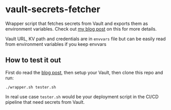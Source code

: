 # vault-secrets-fetcher

Wrapper script that fetches secrets from Vault and exports them as environment variables. Check out [my blog post](https://trollab.ca/posts/post-name) on this for more details.

Vault URL, KV path and credentials are in `envvars` file but can be easily read from environment variables if you keep envvars


## How to test it out

First do read the [blog post](https://trollab.ca/posts/post-name), then setup your Vault, then clone this repo and run:

```SH
./wrapper.sh tester.sh
```

In real use case `tester.sh` would be your deployment script in the CI/CD pipeline that need secrets from Vault.
